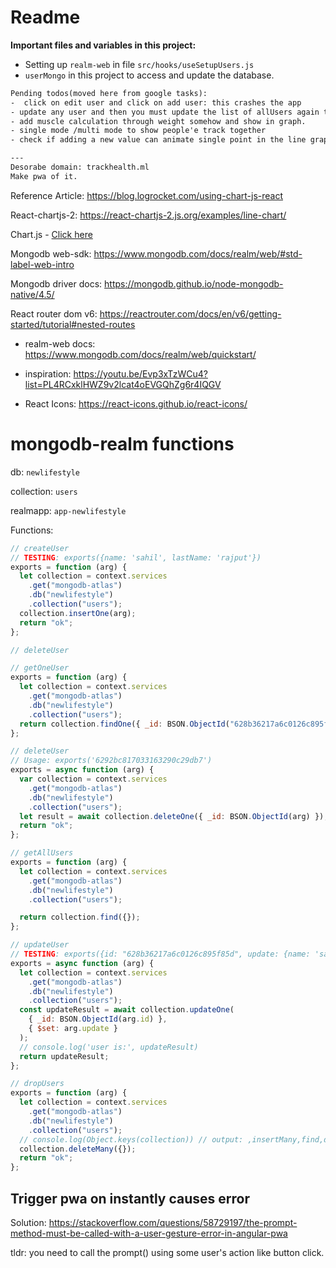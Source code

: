 # Readme

**Important files and variables in this project:**

- Setting up `realm-web` in file `src/hooks/useSetupUsers.js`
- `userMongo` in this project to access and update the database.

```txt
Pending todos(moved here from google tasks):
-  click on edit user and click on add user: this crashes the app
- update any user and then you must update the list of allUsers again to fetch the newly updated user to local app.js component gets updated.
- add muscle calculation through weight somehow and show in graph.
- single mode /multi mode to show people'e track together
- check if adding a new value can animate single point in the line graph.?? If so, add the webrtc frature to track live adding of the metrics.

---
Desorabe domain: trackhealth.ml
Make pwa of it.

```

Reference Article: https://blog.logrocket.com/using-chart-js-react

React-chartjs-2: https://react-chartjs-2.js.org/examples/line-chart/

Chart.js - [Click here](https://www.chartjs.org/docs/latest/)

Mongodb web-sdk: https://www.mongodb.com/docs/realm/web/#std-label-web-intro

Mongodb driver docs: https://mongodb.github.io/node-mongodb-native/4.5/

React router dom v6: https://reactrouter.com/docs/en/v6/getting-started/tutorial#nested-routes

- realm-web docs: https://www.mongodb.com/docs/realm/web/quickstart/

- inspiration: https://youtu.be/Evp3xTzWCu4?list=PL4RCxklHWZ9v2lcat4oEVGQhZg6r4IQGV

- React Icons: https://react-icons.github.io/react-icons/

# mongodb-realm functions

db: `newlifestyle`

collection: `users`

realmapp: `app-newlifestyle`

Functions:

```js
// createUser
// TESTING: exports({name: 'sahil', lastName: 'rajput'})
exports = function (arg) {
  let collection = context.services
    .get("mongodb-atlas")
    .db("newlifestyle")
    .collection("users");
  collection.insertOne(arg);
  return "ok";
};

// deleteUser

// getOneUser
exports = function (arg) {
  let collection = context.services
    .get("mongodb-atlas")
    .db("newlifestyle")
    .collection("users");
  return collection.findOne({ _id: BSON.ObjectId("628b36217a6c0126c895f85d") });
};

// deleteUser
// Usage: exports('6292bc817033163290c29db7')
exports = async function (arg) {
  var collection = context.services
    .get("mongodb-atlas")
    .db("newlifestyle")
    .collection("users");
  let result = await collection.deleteOne({ _id: BSON.ObjectId(arg) });
  return "ok";
};

// getAllUsers
exports = function (arg) {
  let collection = context.services
    .get("mongodb-atlas")
    .db("newlifestyle")
    .collection("users");

  return collection.find({});
};

// updateUser
// TESTING: exports({id: "628b36217a6c0126c895f85d", update: {name: 'sahil', lastName: 'rajput'}})
exports = async function (arg) {
  let collection = context.services
    .get("mongodb-atlas")
    .db("newlifestyle")
    .collection("users");
  const updateResult = await collection.updateOne(
    { _id: BSON.ObjectId(arg.id) },
    { $set: arg.update }
  );
  // console.log('user is:', updateResult)
  return updateResult;
};

// dropUsers
exports = function (arg) {
  let collection = context.services
    .get("mongodb-atlas")
    .db("newlifestyle")
    .collection("users");
  // console.log(Object.keys(collection)) // output: ,insertMany,find,deleteOne,initializeUnorderedBulkOp,findOne,initializeOrderedBulkOp,insertOne,findOneAndUpdate,findOneAndDelete,replaceOne,updateMany,aggregate,distinct,count,updateOne,findOneAndReplace,deleteMany
  collection.deleteMany({});
  return "ok";
};
```

## Trigger pwa on instantly causes error

Solution: https://stackoverflow.com/questions/58729197/the-prompt-method-must-be-called-with-a-user-gesture-error-in-angular-pwa

tldr: you need to call the prompt() using some user's action like button click.
